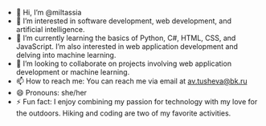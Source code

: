 - 👋 Hi, I’m @miltassia
- 👀 I’m interested in software development, web development, and artificial intelligence.
- 🌱 I’m currently learning the basics of Python, C#, HTML, CSS, and JavaScript. I’m also interested in web application development and delving into machine learning.
- 💞️ I’m looking to collaborate on projects involving web application development or machine learning. 
- 📫 How to reach me: You can reach me via email at av.tusheva@bk.ru
- 😄 Pronouns: she/her
- ⚡ Fun fact:  I enjoy combining my passion for technology with my love for the outdoors. Hiking and coding are two of my favorite activities.
